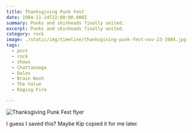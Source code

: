 ```yaml
---
title: Thanksgiving Punk Fest
date: 1984-11-24T22:00:00.000Z
summary: Punks and skinheads finally united.
excerpt: Punks and skinheads finally united.
category: rock
image: ./static/img/timeline/thanksgiving-punk-fest-nov-23-1984.jpg
tags:
  - post 
  - rock
  - shows
  - Chattanooga
  - Dales
  - Brain Wash
  - The Value
  - Raging Fire

---
```


![Thanksgiving Punk Fest flyer](/static/img/rock/thanksgiving-punk-fest-nov-23-1984.jpg "Thanksgiving Punk Fest flyer")

I guess I saved this? Maybe Kip copied it for me later.